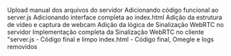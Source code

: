 Upload manual dos arquivos do servidor
Adicionando código funcional ao server.js
Adicionando interface completa ao index.html
Adição da estrutura de vídeo e captura de webcam
Adição da lógica de Sinalização WebRTC no servidor
Implementação completa da Sinalização WebRTC no cliente
"server.js - Código final e limpo
index.html - Código final, Omegle e logs removidos
